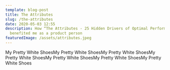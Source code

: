 ```yaml
---
template: blog-post
title: The Attributes
slug: /the-attributes
date: 2020-05-03 12:55
description: How “The Attributes - 25 Hidden Drivers of Optimal Performance” has
  benefited me as a product person
featuredImage: /assets/attributes.jpeg
---
```


My Pretty White ShoesMy Pretty White ShoesMy Pretty White ShoesMy Pretty White ShoesMy Pretty White ShoesMy Pretty White ShoesMy Pretty White Shoes
